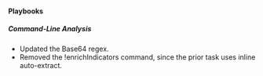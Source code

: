
#### Playbooks
##### Command-Line Analysis
- Updated the Base64 regex.
- Removed the !enrichIndicators command, since the prior task uses inline auto-extract.

